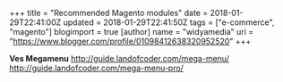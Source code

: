 +++
title = "Recommended Magento modules"
date = 2018-01-29T22:41:00Z
updated = 2018-01-29T22:41:50Z
tags = ["e-commerce", "magento"]
blogimport = true 
[author]
	name = "widyamedia"
	uri = "https://www.blogger.com/profile/01098412638320952520"
+++

<b>Ves Megamenu</b> http://guide.landofcoder.com/mega-menu/ http://guide.landofcoder.com/mega-menu-pro/
